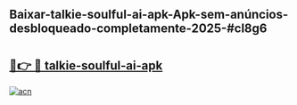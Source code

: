 ## Baixar-talkie-soulful-ai-apk-Apk-sem-anúncios-desbloqueado-completamente-2025-#cl8g6

# <h2><a href="https://ainizakaria.my?title=talkie-soulful-ai-apk&ref=22M">🔗👉 🔴 talkie-soulful-ai-apk</a></h2>

[![acn](https://github.com/user-attachments/assets/0f9c940e-d8b0-45ae-aac7-cd30a18b3e1c)](https://ainizakaria.my?title=talkie-soulful-ai-apk&ref=22M)

